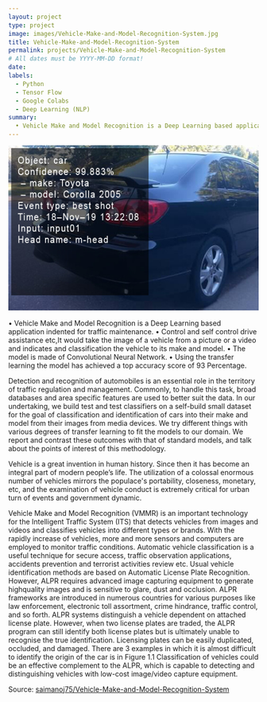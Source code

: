 ```yaml
---
layout: project
type: project
image: images/Vehicle-Make-and-Model-Recognition-System.jpg
title: Vehicle-Make-and-Model-Recognition-System
permalink: projects/Vehicle-Make-and-Model-Recognition-System
# All dates must be YYYY-MM-DD format!
date: 
labels:
  - Python
  - Tensor Flow
  - Google Colabs
  - Deep Learning (NLP)
summary: 
  • Vehicle Make and Model Recognition is a Deep Learning based application indented for traffic maintenance.
---
```


<img class="ui medium right floated rounded image" src="../images/Vehicle-Make-and-Model-Recognition-System.jpg">

• Vehicle Make and Model Recognition is a Deep Learning based application indented for traffic maintenance.
  • Control and self control drive assistance etc,It would take the image of a vehicle from a picture or a video and indicates and classification the vehicle to its make and model.
  • The model is made of Convolutional Neural Network.
  • Using the transfer learning the model has achieved a top accuracy score of 93 Percentage.
  
Detection and recognition of automobiles is an essential role in the territory of traffic regulation and management. Commonly, to handle this task, broad databases and area specific features are used to better suit the data. In our undertaking, we build test and test classifiers on a self-build small dataset for the goal of classification and identification of cars into their make and model from their images from media devices. We try different things with various degrees of transfer learning to fit the models to our domain. We report and contrast these outcomes with that of standard models, and talk about the points of interest of this methodology.

Vehicle is a great invention in human history. Since then it has become an integral part of modern people’s life. The utilization of a colossal enormous number of vehicles mirrors the populace's portability, closeness, monetary, etc, and the examination of vehicle conduct is extremely critical for urban turn of events and government dynamic.

Vehicle Make and Model Recognition (VMMR) is an important technology for the Intelligent Traffic System (ITS) that detects vehicles from images and videos and classifies vehicles into different types or brands. With the rapidly increase of vehicles, more and more sensors and computers are employed to monitor traffic conditions. Automatic vehicle classification is a useful technique for secure access, traffic observation applications, accidents prevention and terrorist activities review etc. Usual vehicle identification methods are based on Automatic License Plate Recognition. However, ALPR requires advanced image capturing equipment to generate highquality images and is sensitive to glare, dust and occlusion. ALPR frameworks are introduced in numerous countries for various purposes like law enforcement, electronic toll assortment, crime
hindrance, traffic control, and so forth. ALPR systems distinguish a vehicle dependent on attached license plate. However, when two license plates are traded, the ALPR program can still identify both license plates but is ultimately unable to recognise the true identification. Licensing plates can be easily duplicated, occluded, and damaged. There are 3 examples in which it is almost difficult to identify the origin of the car is in Figure 1.1 Classification of vehicles could be an effective complement to the ALPR, which is capable to detecting and distinguishing vehicles with low-cost image/video capture equipment.

 
Source: <a href="https://github.com/saimanoj75/Vehicle-Make-and-Model-Recognition-System"><i class="large github icon"></i>saimanoj75/Vehicle-Make-and-Model-Recognition-System</a>
